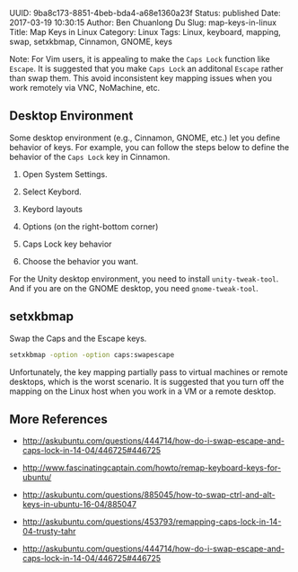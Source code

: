 UUID: 9ba8c173-8851-4beb-bda4-a68e1360a23f
Status: published
Date: 2017-03-19 10:30:15
Author: Ben Chuanlong Du
Slug: map-keys-in-linux
Title: Map Keys in Linux
Category: Linux
Tags: Linux, keyboard, mapping, swap, setxkbmap, Cinnamon, GNOME, keys

Note: For Vim users, it is appealing to make the `Caps Lock` function like `Escape`. 
It is suggested that you make `Caps Lock` an additonal `Escape` 
rather than swap them. 
This avoid inconsistent key mapping issues when you work remotely via VNC, NoMachine, etc.

## Desktop Environment

Some desktop environment (e.g., Cinnamon, GNOME, etc.) let you define behavior of keys.
For example, 
you can follow the steps below to define the behavior of the `Caps Lock` key in Cinnamon.

1. Open System Settings.

2. Select Keybord.

3. Keybord layouts 

4. Options (on the right-bottom corner) 

5. Caps Lock key behavior

6. Choose the behavior you want.

For the Unity desktop environment, 
you need to install `unity-tweak-tool`. 
And if you are on the GNOME desktop, 
you need `gnome-tweak-tool`.


## setxkbmap

Swap the Caps and the Escape keys.
```bash
setxkbmap -option -option caps:swapescape
```

Unfortunately, the key mapping partially pass to virtual machines or remote desktops,
which is the worst scenario. 
It is suggested that you turn off the mapping on the Linux host 
when you work in a VM or a remote desktop.


## More References

- <http://askubuntu.com/questions/444714/how-do-i-swap-escape-and-caps-lock-in-14-04/446725#446725>

- <http://www.fascinatingcaptain.com/howto/remap-keyboard-keys-for-ubuntu/>

- <http://askubuntu.com/questions/885045/how-to-swap-ctrl-and-alt-keys-in-ubuntu-16-04/885047>

- <http://askubuntu.com/questions/453793/remapping-caps-lock-in-14-04-trusty-tahr>

- <http://askubuntu.com/questions/444714/how-do-i-swap-escape-and-caps-lock-in-14-04/446725#446725> 
